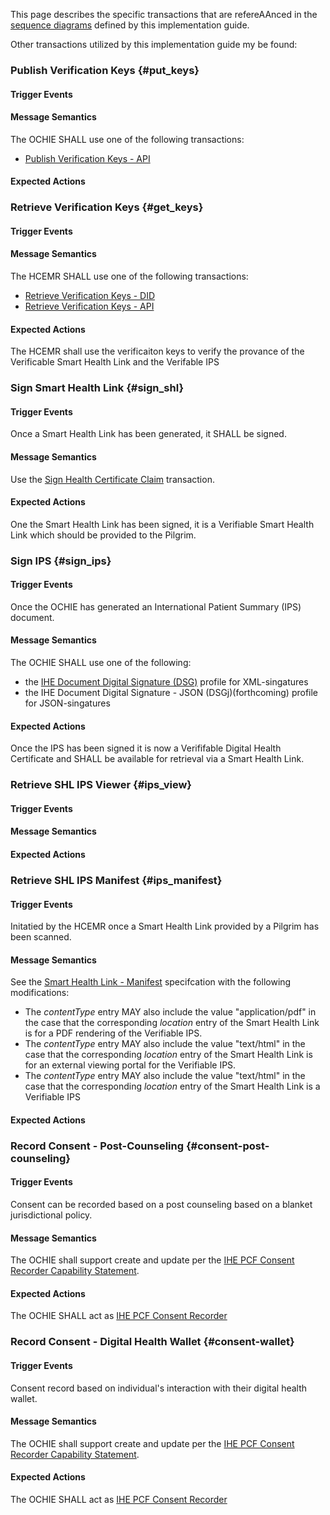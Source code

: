 This page describes the specific transactions that are refereAAnced in the [sequence diagrams](sequence-diagrams.html) defined by this implementation guide.

Other transactions utilized by this implementation guide my be found:

### Publish Verification Keys {#put_keys}
#### Trigger Events
#### Message Semantics
The OCHIE SHALL use one of the following transactions:
- [Publish Verification Keys - API](https://smart.who.int/trust/transactions.html#put_keys_api)
#### Expected Actions

### Retrieve Verification Keys {#get_keys}
#### Trigger Events
#### Message Semantics
The HCEMR SHALL use one of the following transactions:
- [Retrieve Verification Keys - DID](https://smart.who.int/trust/transactions.html#get_keys_did)
- [Retrieve Verification Keys  - API](https://smart.who.int/trust/transactions.html#get_keys_api)
#### Expected Actions
The HCEMR shall use the verificaiton keys to verify the provance of the Verificable Smart Health Link and the Verifable IPS


### Sign Smart Health Link {#sign_shl}
#### Trigger Events
Once a Smart Health Link has been generated, it SHALL be signed.
#### Message Semantics
Use the  [Sign Health Certificate Claim](https://smart.who.int/trust/transactions.html#sign_claim) transaction.
#### Expected Actions
One the Smart Health Link has been signed, it is a Verifiable Smart Health Link which should be provided to the Pilgrim.


### Sign IPS {#sign_ips}
#### Trigger Events
Once the OCHIE has generated an International Patient Summary (IPS) document.
#### Message Semantics
The OCHIE SHALL use one of the following:
- the [IHE Document Digital Signature (DSG)](https://profiles.ihe.net/ITI/TF/Volume1/ch-37.html) profile for XML-singatures
- the IHE Document Digital Signature - JSON (DSGj)(forthcoming) profile for JSON-singatures


#### Expected Actions
Once the IPS has been signed it is now a Verififable Digital Health Certificate and SHALL be available for retrieval via a Smart Health Link.


### Retrieve SHL IPS Viewer {#ips_view}
#### Trigger Events
#### Message Semantics
#### Expected Actions

### Retrieve SHL IPS Manifest {#ips_manifest}
#### Trigger Events
Initatied by the HCEMR once a Smart Health Link provided by a Pilgrim has been scanned.
#### Message Semantics
See the [Smart Health Link - Manifest](https://docs.smarthealthit.org/smart-health-links/spec/#shlink-manifest-request) specifcation with the following modifications:
- The *contentType* entry MAY also include the value "application/pdf" in the case that the corresponding *location* entry of the Smart Health Link is for a PDF rendering of the Verifiable IPS.
- The *contentType* entry MAY also include the value "text/html" in the case that the corresponding *location* entry of the Smart Health Link is for an external viewing portal for the Verifiable IPS.
- The *contentType* entry MAY also include the value "text/html" in the case that the corresponding *location* entry of the Smart Health Link is a Verifiable IPS


#### Expected Actions



### Record Consent - Post-Counseling  {#consent-post-counseling}
#### Trigger Events
Consent can be recorded based on a post counseling based on a blanket jurisdictional policy.

#### Message Semantics
The OCHIE shall support create and update per the  [IHE PCF Consent Recorder Capability Statement](https://profiles.ihe.net/ITI/PCF/CapabilityStatement-IHE.PCF.consentRecorder.html). 
#### Expected Actions
The OCHIE SHALL act as  [IHE PCF Consent Recorder](https://profiles.ihe.net/ITI/PCF/volume-1.html#153111-consent-recorder)

### Record Consent - Digital Health Wallet  {#consent-wallet}
#### Trigger Events
Consent record based on individual's interaction with their digital health wallet.  
#### Message Semantics
The OCHIE shall support create and update per the  [IHE PCF Consent Recorder Capability Statement](https://profiles.ihe.net/ITI/PCF/CapabilityStatement-IHE.PCF.consentRecorder.html). 
#### Expected Actions
The OCHIE SHALL act as  [IHE PCF Consent Recorder](https://profiles.ihe.net/ITI/PCF/volume-1.html#153111-consent-recorder)
